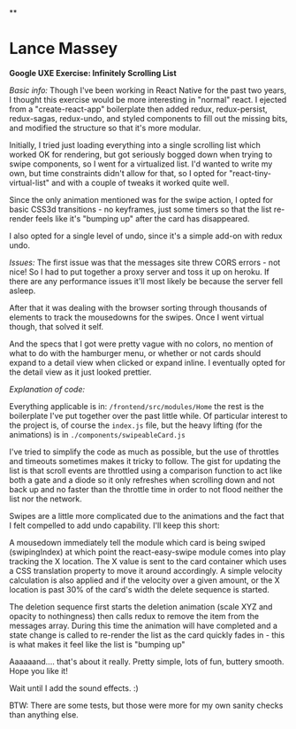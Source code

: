 \*\*

# Lance Massey

**Google UXE Exercise: Infinitely Scrolling List**

_Basic info:_
Though I've been working in React Native for the past two years, I thought this exercise would be more interesting in "normal" react. I ejected from a "create-react-app" boilerplate then added redux, redux-persist, redux-sagas, redux-undo, and styled components to fill out the missing bits, and modified the structure so that it's more modular.

Initially, I tried just loading everything into a single scrolling list which worked OK for rendering, but got seriously bogged down when trying to swipe components, so I went for a virtualized list. I'd wanted to write my own, but time constraints didn't allow for that, so I opted for "react-tiny-virtual-list" and with a couple of tweaks it worked quite well.

Since the only animation mentioned was for the swipe action, I opted for basic CSS3d transitions - no keyframes, just some timers so that the list re-render feels like it's "bumping up" after the card has disappeared.

I also opted for a single level of undo, since it's a simple add-on with redux undo.

_Issues:_
The first issue was that the messages site threw CORS errors - not nice! So I had to put together a proxy server and toss it up on heroku. If there are any performance issues it'll most likely be because the server fell asleep.

After that it was dealing with the browser sorting through thousands of elements to track the mousedowns for the swipes. Once I went virtual though, that solved it self.

And the specs that I got were pretty vague with no colors, no mention of what to do with the hamburger menu, or whether or not cards should expand to a detail view when clicked or expand inline. I eventually opted for the detail view as it just looked prettier.

_Explanation of code:_

Everything applicable is in: `/frontend/src/modules/Home` the rest is the boilerplate I've put together over the past little while. Of particular interest to the project is, of course the `index.js` file, but the heavy lifting (for the animations) is in `./components/swipeableCard.js`

I've tried to simplify the code as much as possible, but the use of throttles and timeouts sometimes makes it tricky to follow. The gist for updating the list is that scroll events are throttled using a comparison function to act like both a gate and a diode so it only refreshes when scrolling down and not back up and no faster than the throttle time in order to not flood neither the list nor the network.

Swipes are a little more complicated due to the animations and the fact that I felt compelled to add undo capability. I'll keep this short:

A mousedown immediately tell the module which card is being swiped (swipingIndex) at which point the react-easy-swipe module comes into play tracking the X location. The X value is sent to the card container which uses a CSS translation property to move it around accordingly. A simple velocity calculation is also applied and if the velocity over a given amount, or the X location is past 30% of the card's width the delete sequence is started.

The deletion sequence first starts the deletion animation (scale XYZ and opacity to nothingness) then calls redux to remove the item from the messages array. During this time the animation will have completed and a state change is called to re-render the list as the card quickly fades in - this is what makes it feel like the list is "bumping up"

Aaaaaand.... that's about it really. Pretty simple, lots of fun, buttery smooth. Hope you like it!

Wait until I add the sound effects. :)

BTW: There are some tests, but those were more for my own sanity checks than anything else.
